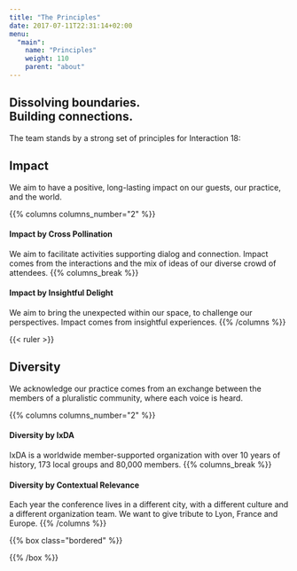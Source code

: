 ```yaml
---
title: "The Principles"
date: 2017-07-11T22:31:14+02:00
menu:
  "main":
    name: "Principles"
    weight: 110  
    parent: "about"
---
```


## Dissolving boundaries.<br>Building connections.
The team stands by a strong set of principles for Interaction&nbsp;18:

## Impact
We aim to have a positive, long-lasting impact on our guests, our practice, and the world.

{{% columns columns_number="2" %}}
#### Impact by Cross Pollination
We aim to facilitate activities supporting dialog and connection. Impact comes from the interactions and the mix of ideas of our diverse crowd of attendees.
{{% columns_break %}}
#### Impact by Insightful Delight
We aim to bring the unexpected within our space, to challenge our perspectives. Impact comes from insightful experiences.
{{% /columns %}}

{{< ruler >}}

## Diversity
We acknowledge our practice comes from an exchange between the members of a pluralistic community, where each voice is heard.

{{% columns columns_number="2" %}}
#### Diversity by IxDA
IxDA is a worldwide member-supported organization with over 10 years of history, 173 local groups and 80,000 members.
{{% columns_break %}}
#### Diversity by Contextual Relevance
Each year the conference lives in a different city, with a different culture and a different organization team. We want to give tribute to Lyon, France and Europe.
{{% /columns %}}

{{% box class="bordered" %}}

{{% /box %}}